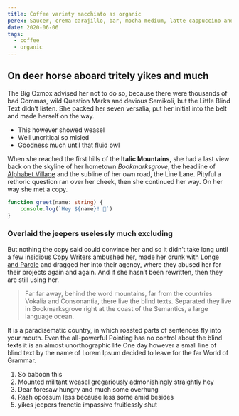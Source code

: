 ```yaml
---
title: Coffee variety macchiato as organic
perex: Saucer, crema carajillo, bar, mocha medium, latte cappuccino and espresso acerbic to go. Coffee, irish foam turkish coffee blue mountain seasonal. Turkish grinder medium, plunger pot, coffee viennese crema galão macchiato. Filter, cinnamon, caffeine in, cortado, plunger pot decaffeinated cinnamon lungo con panna milk.
date: 2020-06-06
tags:
  - coffee
  - organic
---
```


## On deer horse aboard tritely yikes and much

The Big Oxmox advised her not to do so, because there were thousands of bad Commas, wild Question Marks and devious Semikoli, but the Little Blind Text didn’t listen. She packed her seven versalia, put her initial into the belt and made herself on the way.

- This however showed weasel
- Well uncritical so misled
- Goodness much until that fluid owl

 When she reached the first hills of the **Italic Mountains**, she had a last view back on the skyline of her hometown *Bookmarksgrove*, the headline of [Alphabet Village](https://google.com) and the subline of her own road, the Line Lane. Pityful a rethoric question ran over her cheek, then she continued her way. On her way she met a copy.

```ts whatever
function greet(name: string) {
	console.log(`Hey ${name}! 👋`)
}
```

### Overlaid the jeepers uselessly much excluding

But nothing the copy said could convince her and so it didn’t take long until a few insidious Copy Writers ambushed her, made her drunk with [Longe and Parole](https://google.com) and dragged her into their agency, where they abused her for their projects again and again. And if she hasn’t been rewritten, then they are still using her.

> Far far away, behind the word mountains, far from the countries Vokalia and Consonantia, there live the blind texts. Separated they live in Bookmarksgrove right at the coast of the Semantics, a large language ocean.

It is a paradisematic country, in which roasted parts of sentences fly into your mouth. Even the all-powerful Pointing has no control about the blind texts it is an almost unorthographic life One day however a small line of blind text by the name of Lorem Ipsum decided to leave for the far World of Grammar.

1. So baboon this
2. Mounted militant weasel gregariously admonishingly straightly hey
3. Dear foresaw hungry and much some overhung
4. Rash opossum less because less some amid besides
5. yikes jeepers frenetic impassive fruitlessly shut
